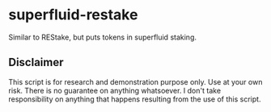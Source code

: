 # superfluid-restake

Similar to REStake, but puts tokens in superfluid staking.

## Disclaimer

This script is for research and demonstration purpose only. Use at your own risk. There is no guarantee on anything whatsoever. I don't take responsibility on anything that happens resulting from the use of this script.
